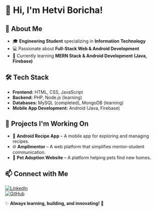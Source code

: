 # 👋 Hi, I'm Hetvi Boricha!  

## 🚀 About Me  
- 🎓 **Engineering Student** specializing in **Information Technology**  
- 💻 Passionate about **Full-Stack Web & Android Development**  
- 🌱 Currently learning **MERN Stack & Android Development (Java, Firebase)**  

## 🛠 Tech Stack  
- **Frontend:** HTML, CSS, JavaScript  
- **Backend:** PHP, Node.js (learning)  
- **Databases:** MySQL (completed), MongoDB (learning)  
- **Mobile App Development:** Android (Java, Firebase)  

## 🔭 Projects I'm Working On  
- 📱 **Android Recipe App** – A mobile app for exploring and managing recipes.  
- 🌐 **Amplimentor** – A web platform that simplifies mentor-student communication.  
- 🐾 **Pet Adoption Website** – A platform helping pets find new homes.  

## 📫 Connect with Me  
[![LinkedIn](https://img.shields.io/badge/LinkedIn-0A66C2?style=for-the-badge&logo=linkedin&logoColor=white)](https://linkedin.com/in/hetvi-boricha-463420259)  
[![GitHub](https://img.shields.io/badge/GitHub-181717?style=for-the-badge&logo=github&logoColor=white)](https://github.com/Hetvi-Boricha)  

✨ **Always learning, building, and innovating!** 🚀  
